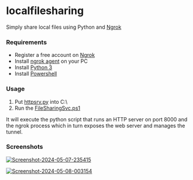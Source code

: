# localfilesharing
Simply share local files using Python and [Ngrok](https://www.ngrok.com)

### Requirements
* Register a free account on [Ngrok](https://www.ngrok.com)
* Install [ngrok agent](https://ngrok.com/download) on your PC
* Install [Python 3](https://www.python.org/downloads/)
* Install [Powershell](https://learn.microsoft.com/en-us/powershell/scripting/install/installing-powershell-on-windows?view=powershell-7.4)

### Usage
1. Put [httpsrv.py](httpsrv.py) into C:\
2. Run the [FileSharingSvc.ps1](FileSharingSvc.ps1)


It will execute the python script that runs an HTTP server on port 8000 and the ngrok process which in turn exposes the web server and manages the tunnel.

### Screenshots
<a href='https://postimg.cc/MXjhdNTj' target='_blank'><img src='https://i.postimg.cc/dQWwtKcn/Screenshot-2024-05-07-235415.png' border='0' alt='Screenshot-2024-05-07-235415'/></a>


<a href='https://postimg.cc/KRWfwvHG' target='_blank'><img src='https://i.postimg.cc/JzrFys3k/Screenshot-2024-05-08-003154.png' border='0' alt='Screenshot-2024-05-08-003154'/></a>